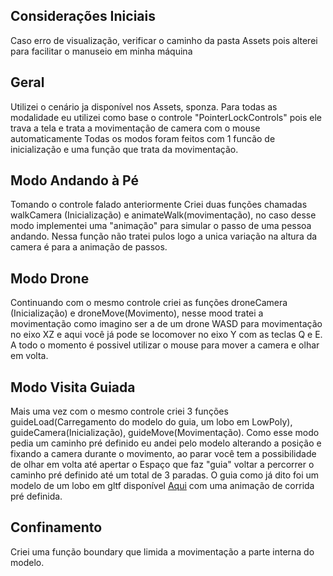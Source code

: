 <!-- [![Open in Visual Studio Code](https://classroom.github.com/assets/open-in-vscode-c66648af7eb3fe8bc4f294546bfd86ef473780cde1dea487d3c4ff354943c9ae.svg)](https://classroom.github.com/online_ide?assignment_repo_id=7749207&assignment_repo_type=AssignmentRepo)
# Atividade 1 - Visita Guiada Virtual

## Contexto

Um dos modelos mais utilizados na avaliação de algoritmos de iluminação global é o [átrio do Palácio de Sponza, na Croácia](https://en.wikipedia.org/wiki/Sponza_Palace). O modelo 3D foi criado em 2002 por [Marko Dabrovic](https://www.archilovers.com/marko-dabrovi%C3%A6/), e desde então tem recebido ajustes e modificações para testar a capacidade gráfica dos algoritmos de renderização, como a remodelagem feita por [Frank Meinl](https://www.artstation.com/digitalwerk), na época na [Crytek](https://www.crytek.com/), a padronização feita por [Morgan McGuire](https://casual-effects.com/g3d/data10/common/model/crytek_sponza/sponza.zip) e mais recentemente a elevação da qualidade visual feita pelo grupo da [Intel](https://www.intel.com/content/www/us/en/newsroom/opinion/intel-graphics-step-up-research.html), liderado por [Anton Kaplanyan](http://kaplanyan.com/).

## Objetivo:

O objetivo da atividade é construir uma aplicação em [Three.JS](https://threejs.org/) que permita fazer um passeio virtual nesse modelo. Para tanto voces devem fornecer ao usuário 3 modalidades de percurso:

1. **Modo "Andando a pé"**: O usuário poderá andar pelo modelo como uma pessoa o faria no modelo real;

1. **Modo "Drone"**: Simular os graus de liberdade de um drone se movendo pelo espaço do modelo[^1];

1. **Modo "Visita Guiada"**: Nesse modo um caminho pré-definido deve ser fornecido, levando o usuário a pelo menos 4 pontos relevantes do modelo.

Voce pode utiliziar qualquer um dos [*controlers*](https://threejs.org/docs/index.html?q=control) disponíveis no *Three.JS*. No entanto, esses *controlers* devem ser customizados, de tal forma que permitam a real sensação de uma visita a pé, um sobrevoo ou uma visita guidada automática. Em outras palavras, questões como escala, velocidade do movimento e tipo de controle disponível devem ser levadas em conta. 

## Requisitos:

- Como o modelo não contempla a parte externa do átrio do palácio, os passeios devem ser restritos aos limites do modelo;
- Considere a questão da escala ao configurar o movimento nos passeios, de modo a garantir uma sensação de estar mesmo dentro do espaço real;
- No modo **"visita guiada"** o usuário deverá ter um avatar como "guia" para conduzi-lo ao longo do percurso. O avatar deverá ser um modelo articulado e animado[^2] que irá à frente do usuário durante o percurso.  

## Entrega e Critérios de Avaliação:

O trabalho será submetido individualmente através do repositório disponibilizado pelo professor, via GitHub Classroom, para essa atividade. 
> **Não serão consideradas versões enviadas por e-mail, Google Classroom, Discord, ou outros meios.**

O trabalho será avaliado a partir dos seguintes critérios:

| Critério | Pontuação |
| :--- | :---: |
| 1. Documentação (README) | 0,5 |
| 2. Configuração do cenário | 0,5 | 
| 3. Modo "Andando à Pé" | 2,0 |
| 4. Modo "Drone" | 2,0 |
| 5. Modo "Visita Guiada" |  |
| - Movimentação | 2,0 |
| - Avatar do "guia" | 1,5 |
| 6. Confinamento dos movimentos ao modelo | 1,5 |

## Penalidades:              

> Será aplicada a penalização de -1,0 pto por dia de atraso (verificado via data da ultima submissão no repositório)
> 
>> **Em casos de plágio (total ou parcial) todos os envolvidos terão suas avaliações zeradas**. 

## Referências:

[1] Peter SHIRLEY, Michael ASHIKHMIN, Steve MARSCHNER. **Fundamentals of Computer Graphics**. AK Peters/CRC Press, 5th Edition, 2021.

[2] John F. Hughes, Andries van Dam, Morgan McGuire, David F. Sklar, James D. Foley, Steven K. Feiner. **Computer Graphics : Principles and 
Practice Third Edition in C**. Addison-Weslley. 2013.

[3] DIRKSEN, Jos. **Learn Three. js: Programming 3D animations and visualizations for the web with HTML5 and WebGL**. Packt Publishing Ltd, 2018.

[^1]: a colisão entre os elementos do espaço, como colunas, cortinas, etc, podem ser desconsideradas nesse caso. 
[^2]: nos exemplos do *Three.JS* voce pode encontrar alguns modelos desse tipo. Mas se quiser pode escolher outros em sites especializados como o [*SketchFab*](https://sketchfab.com/) fica a seu critério. -->


## Considerações Iniciais

Caso erro de visualização, verificar o caminho da pasta Assets pois alterei para facilitar o manuseio em minha máquina

## Geral

Utilizei o cenário ja disponível nos Assets, sponza.
Para todas as modalidade eu utilizei como base o controle "PointerLockControls" pois ele trava a tela e trata a movimentação de camera com o mouse automaticamente
Todas os modos foram feitos com 1 funcão de inicialização e uma função que trata da movimentação.

## Modo Andando à Pé

Tomando o controle falado anteriormente Criei duas funções chamadas walkCamera (Inicialização) e animateWalk(movimentação), no caso desse modo implementei uma "animação" para simular o passo de uma pessoa andando.
Nessa função não tratei pulos logo a unica variação na altura da camera é para a animação de passos.

## Modo Drone

Continuando com o mesmo controle criei as funções droneCamera (Inicialização) e droneMove(Movimento), nesse mood tratei a movimentação como imagino ser a de um drone WASD para movimentação no eixo XZ e aqui você já pode se locomover no eixo Y com as teclas Q e E.
A todo o momento é possivel utilizar o mouse para mover a camera e olhar em volta.

## Modo Visita Guiada

Mais uma vez com o mesmo controle criei 3 funções guideLoad(Carregamento do modelo do guia, um lobo em LowPoly), guideCamera(Inicialização), guideMove(Movimentação).
Como esse modo pedia um caminho pré definido eu andei pelo modelo alterando a posição e fixando a camera durante o movimento, ao parar você tem a possibilidade de olhar em volta até apertar o Espaço que faz "guia" voltar a percorrer o caminho pré definido até um total de 3 paradas.
O guia como já dito foi um modelo de um lobo em gltf disponível [Aqui](https://sketchfab.com/3d-models/wolf-lowpoly-9bfb5c07ef3e44e58bcef3361fa6fd91) com uma animação de corrida pré definida.

## Confinamento

Criei uma função boundary que limida a movimentação a parte interna do modelo.
